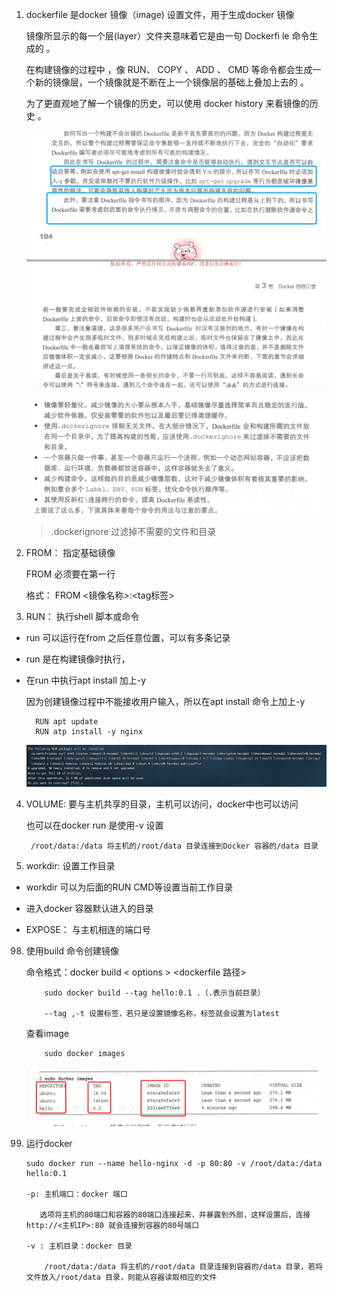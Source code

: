 1. dockerfile 是docker 镜像（image) 设置文件，用于生成docker 镜像

   镜像所显示的每一个层(layer）文件夹意味着它是由一句 Dockerfi le 命令生成的 。

   在构建镜像的过程中 ，像 RUN、 COPY 、 ADD 、 CMD 等命令都会生成一个新的镜像层，一个镜像就是不断在上一个镜像层的基础上叠加上去的 。
   
    为了更直观地了解一个镜像的历史，可以使用 docker history 来看镜像的历史 。

    ![avatar](../assets/dockerfile-1.jpg)

    ![avatar](../assets/dockerfile-2.jpg)


   > .dockerignore 过滤掉不需要的文件和目录

2. FROM： 指定基础镜像

   FROM 必须要在第一行

   格式： FROM <镜像名称>:<tag标签>

3. RUN： 执行shell 脚本或命令

+ run 可以运行在from 之后任意位置，可以有多条记录

+ run 是在构建镜像时执行，

+ 在run 中执行apt install 加上-y

   因为创建镜像过程中不能接收用户输入，所以在apt install 命令上加上-y

        RUN apt update
        RUN atp install -y nginx

   ![avatar](../assets/install-y.jpg)

4. VOLUME: 要与主机共享的目录，主机可以访问，docker中也可以访问

    也可以在docker run 是使用-v 设置

        /root/data:/data 将主机的/root/data 目录连接到Docker 容器的/data 目录

5. workdir: 设置工作目录

+ workdir 可以为后面的RUN CMD等设置当前工作目录

+ 进入docker 容器默认进入的目录

+ EXPOSE： 与主机相连的端口号

98. 使用build 命令创建镜像

     命令格式：docker build < options > <dockerfile 路径>

            sudo docker build --tag hello:0.1 .（.表示当前目录）

            --tag ,-t 设置标签，若只是设置镜像名称，标签就会设置为latest
    
     查看image

            sudo docker images
    
    ![avatar](../assets/image-ls.jpg)

99. 运行docker

        sudo docker run --name hello-nginx -d -p 80:80 -v /root/data:/data hello:0.1

        -p: 主机端口：docker 端口

           选项将主机的80端口和容器的80端口连接起来，并暴露到外部，这样设置后，连接http://<主机IP>:80 就会连接到容器的80号端口

        -v : 主机目录：docker 目录

            /root/data:/data 将主机的/root/data 目录连接到容器的/data 目录，若将文件放入/root/data 目录，则能从容器读取相应的文件

  